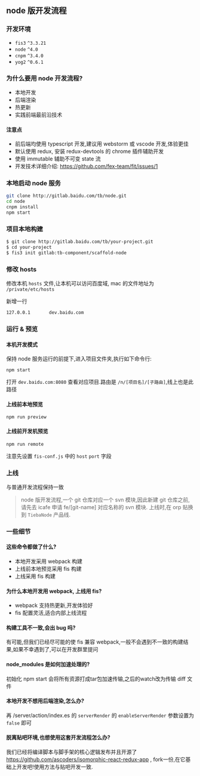 ## node 版开发流程

### 开发环境

- `fis3` `^3.3.21`
- `node` `^4.0`
- `cnpm` `^3.4.0`
- `yog2` `^0.6.1`

### 为什么要用 node 开发流程?

- 本地开发
- 后端渲染
- 热更新
- 实践前端最前沿技术

#### 注意点

- 前后端均使用 typescript 开发,建议用 webstorm 或 vscode 开发,体验更佳
- 默认使用 redux, 安装 redux-devtools 的 chrome 插件辅助开发
- 使用 immutable 辅助不可变 state 流
- 开发技术详细介绍: https://github.com/fex-team/fit/issues/1

### 本地启动 node 服务

```bash
git clone http://gitlab.baidu.com/tb/node.git
cd node
cnpm install
npm start
```

### 项目本地构建

```bash
$ git clone http://gitlab.baidu.com/tb/your-project.git
$ cd your-project
$ fis3 init gitlab:tb-component/scaffold-node
```

### 修改 hosts

修改本机 `hosts` 文件,让本机可以访问百度域, mac 的文件地址为 `/private/etc/hosts`

新增一行

```bash
127.0.0.1       dev.baidu.com
```

### 运行 & 预览

#### 本机开发模式

保持 node 服务运行的前提下,进入项目文件夹,执行如下命令行:

```hash
npm start
```

打开 `dev.baidu.com:8080` 查看对应项目.路由是 `/n/[项目名]/[子路由]`,线上也是此路径

#### 上线前本地预览

```hash
npm run preview
```

#### 上线前开发机预览

```hash
npm run remote
```

注意先设置 `fis-conf.js` 中的 `host` `port` 字段

### 上线

与普通开发流程保持一致

> node 版开发流程,一个 git 仓库对应一个 svn 模块,因此新建 git 仓库之前,请先去 icafe 申请 fe/[git-name] 对应名称的 svn 模块. 上线时,在 orp 贴换到 `TiebaNode` 产品线.

### 一些细节

#### 这些命令都做了什么?

- 本地开发采用 webpack 构建
- 上线前本地预览采用 fis 构建
- 上线采用 fis 构建

#### 为什么本地开发用 webpack, 上线用 fis?

- webpack 支持热更新,开发体验好
- fis 配置灵活,适合内部上线流程

#### 构建工具不一致,会出 bug 吗?

有可能,但我们已经尽可能的使 fis 兼容 webpack,一般不会遇到不一致的构建结果,如果不幸遇到了,可以在开发群里提问

#### node_modules 是如何加速处理的?

初始化 npm start 会将所有资源打成tar包加速传输,之后的watch改为传输 diff 文件

#### 本地开发不想用后端渲染,怎么办?

再 /server/action/index.es 的 `serverRender` 的 `enableServerRender` 参数设置为 `false` 即可

#### 脱离贴吧环境,也想使用这套开发流程怎么办?

我们已经将编译脚本与脚手架的核心逻辑发布并且开源了 https://github.com/ascoders/isomorphic-react-redux-app , fork一份,在它基础上开发吧!使用方法与贴吧开发一致.